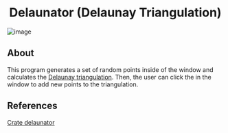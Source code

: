 <div align="center">
  <h1>Delaunator (Delaunay Triangulation)</h1>
</div>

![image](https://github.com/user-attachments/assets/66820568-5f9b-4264-9ded-05426866e76d)


## About

This program generates a set of random points inside of the window and calculates the <a href="https://en.wikipedia.org/wiki/Delaunay_triangulation">Delaunay triangulation</a>.
Then, the user can click the in the window to add new points to the triangulation. 

## References
<a href="https://docs.rs/delaunator/latest/delaunator/">Crate delaunator</a>
